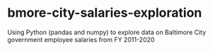 # bmore-city-salaries-exploration
Using Python (pandas and numpy) to explore data on Baltimore City government employee salaries from FY 2011-2020
